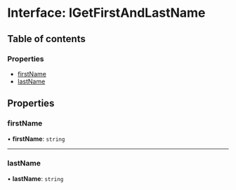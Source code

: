 # Interface: IGetFirstAndLastName

## Table of contents

### Properties

- [firstName](IGetFirstAndLastName.md#firstname)
- [lastName](IGetFirstAndLastName.md#lastname)

## Properties

### firstName

• **firstName**: `string`

___

### lastName

• **lastName**: `string`
